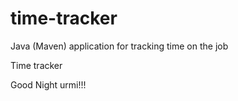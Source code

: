 # time-tracker
Java (Maven) application for tracking time on the job

Time tracker

Good Night urmi!!!
